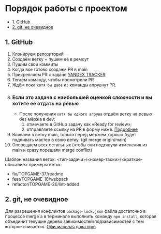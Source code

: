 # Порядок работы с проектом <!-- omit in toc -->

- [1. GitHub](#1-github)
- [2. git, не очевидное](#2-git-не-очевидное)

## 1. GitHub

1) Клонируем репозиторий
2) Создаём ветку + пушим её в ремоут
3) Пушим свои коммиты
4) Когда все готово создаем PR в main
5) Прикрепляем PR к задаче [YANDEX TRACKER](https://tracker.yandex.ru/agile/board/1/sprints?poker=false)
6) Тегаем команду, чтобы посмотрели PR
7) Ждём пока `хотя бы двое` из команды апрувнут PR.
8) ### Если это задача с наибольшей оценкой сложности и вы хотите её отдать на ревью
   - После получения `хотя бы одного апрува` отдаём ветку на ревью без мёржа в dev:
      1) отмечаете в GitHub задачу как «Ready for review»;
      2) отправляете ссылку на PR в форму ниже. [Подробнее](https://juniper-gambler-ec4.notion.site/016a25b73a294c6aa68db2842c0896a7)
9) Вливаем в ветку main, только перед мержем хорошо будет подливать мастер в свою ветку. (git merge origin/main)
10) Оповещаем всех остальных (чтобы они подтянули изменения из main и сразу порешали merge conflict)

Шаблон названия веток: <тип-задачи>/<номер-таски>/<краткое-описание>
примеры веток:
* fix/TOPGAME-37/readme
* feat/TOPGAME-18/webpack
* refactor/TOPGAME-20/lint-added

## 2. git, не очевидное

Для разрешения конфликтов `package-lock.json` файла достаточно в процессе merge\`а в терминале выполнить команду `npm install`, которая объединит текущие дерево зависимостей/подзависимостей с тем которое вливается. [Официальная дока npm](https://docs.npmjs.com/cli/v6/configuring-npm/package-locks#resolving-lockfile-conflicts)
